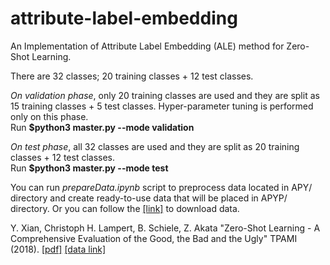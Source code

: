 # attribute-label-embedding
An Implementation of Attribute Label Embedding (ALE) method for Zero-Shot Learning.   
  
There are 32 classes; 20 training classes + 12 test classes.    

*On validation phase*, only 20 training classes are used and they are split as 15 training classes + 5 test classes. Hyper-parameter tuning is performed only on this phase.   
Run **$python3 master.py --mode validation**    
    
*On test phase*, all 32 classes are used and they are split as 20 training classes + 12 test classes.    
Run **$python3 master.py --mode test**  
  
You can run *prepareData.ipynb* script to preprocess data located in APY/ directory and create ready-to-use data that will be placed in APYP/ directory. Or you can follow the [[link]](https://drive.google.com/drive/folders/1ZEEYDnxdCk30h7KkxdXNV339UpPkLjNC?usp=sharing) to download data.
  
     
Y. Xian, Christoph H. Lampert, B. Schiele, Z. Akata "Zero-Shot Learning - A Comprehensive Evaluation of the Good, the Bad and the Ugly" TPAMI (2018). [[pdf]](https://arxiv.org/pdf/1707.00600.pdf) [[data link]](https://www.mpi-inf.mpg.de/departments/computer-vision-and-multimodal-computing/research/zero-shot-learning/zero-shot-learning-the-good-the-bad-and-the-ugly/)
